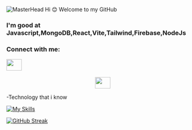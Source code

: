 
![MasterHead](https://i.ibb.co/xfnPXTL/3357954.jpg)
Hi :blush:
Welcome to my GitHub 


<h3 align="left"> I'm good at Javascript,MongoDB,React,Vite,Tailwind,Firebase,NodeJs 
</h3>
<h3 align="left">
  Connect with me: <p>
<a href="https://www.linkedin.com/in/daiyan-salam-694967245/" target="blank"><img align="center" src="https://cdn.jsdelivr.net/npm/simple-icons@3.0.1/icons/linkedin.svg" alt="" height="30" width="40" /></a>
</p> </h3>
<p align="center">
<a href="https://www.linkedin.com/in/daiyan-salam-694967245/" target="blank"><img align="center" src="https://cdn.jsdelivr.net/npm/simple-icons@3.0.1/icons/linkedin.svg" alt="" height="30" width="40" /></a>
</p>


-Technology that i know 


[![My Skills](https://skillicons.dev/icons?i=js,html,css,firebase,github,nodejs,react,vite,vscode,mongodb)](https://skillicons.dev)


[![GitHub Streak](https://streak-stats.demolab.com?user=whoiswajid&theme=rose-pine)](https://git.io/streak-stats)
